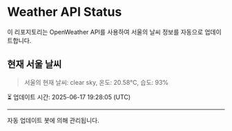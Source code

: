 
# Weather API Status

이 리포지토리는 OpenWeather API를 사용하여 서울의 날씨 정보를 자동으로 업데이트합니다.

## 현재 서울 날씨
> 서울의 현재 날씨: clear sky, 온도: 20.58°C, 습도: 93%

⏳ 업데이트 시간: 2025-06-17 19:28:05 (UTC)

---
자동 업데이트 봇에 의해 관리됩니다.
